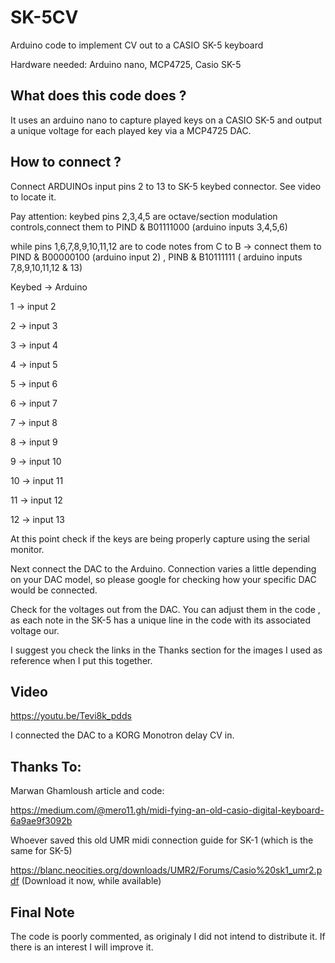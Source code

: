 # SK-5CV
Arduino code to implement CV out to a CASIO SK-5 keyboard

Hardware needed: Arduino nano,  MCP4725, Casio SK-5

## What does this code does ?

It uses an arduino nano to capture played keys on a CASIO SK-5 and output a unique voltage for each played key via a MCP4725 DAC.


## How to connect ?

Connect ARDUINOs input pins 2 to 13 to SK-5 keybed connector. See video to locate it.

Pay attention: keybed pins 2,3,4,5 are octave/section modulation controls,connect them to PIND & B01111000 (arduino inputs 3,4,5,6)

while pins 1,6,7,8,9,10,11,12 are to code notes from C to B -> connect them to PIND & B00000100 (arduino input 2) , PINB & B10111111 ( arduino inputs 7,8,9,10,11,12 & 13)


Keybed ->        Arduino

1 ->            input 2

2 ->            input 3

3 ->            input 4

4 ->            input 5

5 ->            input 6

6 ->            input 7

7 ->            input 8

8 ->            input 9 

9 ->            input 10

10 ->           input 11

11 ->           input 12

12 ->           input 13



At this point check if the keys are being properly capture using the serial monitor.

Next connect the DAC to the Arduino. Connection varies a little depending on your DAC model, so please google for checking how your specific DAC would be connected.

Check for the voltages out from the DAC. You can adjust them in the code , as each note in the SK-5 has a unique line in the code with its associated voltage our.

I suggest you check the links in the Thanks section for the images I used as reference when I put this together.

## Video 

https://youtu.be/Tevi8k_pdds

I connected the DAC to a KORG Monotron delay CV in.


## Thanks To:

Marwan Ghamloush article and code: 

https://medium.com/@mero11.gh/midi-fying-an-old-casio-digital-keyboard-6a9ae9f3092b

Whoever saved this old UMR midi connection guide for SK-1 (which is the same for SK-5)

https://blanc.neocities.org/downloads/UMR2/Forums/Casio%20sk1_umr2.pdf (Download it now, while available)


## Final Note

The code is poorly commented, as originaly I did not intend to distribute it. If there is an interest I will improve it.
